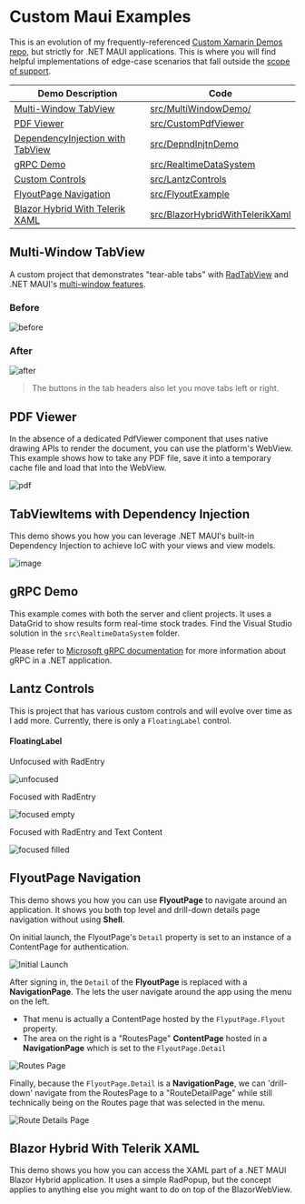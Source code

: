 # Custom Maui Examples

This is an evolution of my frequently-referenced [Custom Xamarin Demos repo](https://github.com/LanceMcCarthy/CustomXamarinDemos), but strictly for .NET MAUI applications. This is where you will find helpful implementations of edge-case scenarios that fall outside the [scope of support](https://www.telerik.com/account/support-center/scope).

| Demo Description | Code | 
|------|------|
| [Multi-Window TabView](#multi-window-tabview) | [src/MultiWindowDemo/](src/MultiWindowDemo/) |
| [PDF Viewer](#pdf-viewer) | [src/CustomPdfViewer](src/CustomPdfViewer) |
| [DependencyInjection with TabView](#TabViewItems-with-dependency-injection) | [src/DepndInjtnDemo](src/DepndInjtnDemo) |
| [gRPC Demo](#grpc-demo) | [src/RealtimeDataSystem](src/RealtimeDataSystem) |
| [Custom Controls](#lantz-controls) | [src/LantzControls](src/LantzControls) |
| [FlyoutPage Navigation](#flyoutpage-navigation) | [src/FlyoutExample](src/FlyoutExample) |
| [Blazor Hybrid With Telerik XAML](#blazor-hybrid-with-telerik-xaml) | [src/BlazorHybridWithTelerikXaml](src/BlazorHybridWithTelerikXaml) |

## Multi-Window TabView

A custom project that demonstrates "tear-able tabs" with [RadTabView](https://docs.telerik.com/devtools/maui/controls/tabview/overview) and .NET MAUI's [multi-window features](https://learn.microsoft.com/en-us/dotnet/maui/fundamentals/windows). 

### Before

![before](https://github.com/LanceMcCarthy/CustomMauiExamples/assets/3520532/5f9481a6-599d-44a8-bce4-ad0b4c3c84da)

### After

![after](https://github.com/LanceMcCarthy/CustomMauiExamples/assets/3520532/3f51435f-50d4-4767-98d4-a14c20ad6016)

> The buttons in the tab headers also let you move tabs left or right.

## PDF Viewer

In the absence of a dedicated PdfViewer component that uses native drawing APIs to render the document, you can use the platform's WebView. This example shows how to take any PDF file, save it into a temporary cache file and load that into the WebView.

![pdf](https://user-images.githubusercontent.com/3520532/204874148-a390911a-59cc-430a-9fee-afe1ea6198ed.png)

## TabViewItems with Dependency Injection

This demo shows you how you can leverage .NET MAUI's built-in Dependency Injection to achieve IoC with your views and view models.

![image](https://user-images.githubusercontent.com/3520532/201428243-95840722-f319-4676-9210-14b4c61bcfd2.png)

## gRPC Demo

This example comes with both the server and client projects. It uses a DataGrid to show results form real-time stock trades. Find the Visual Studio solution in the `src\RealtimeDataSystem` folder.

Please refer to [Microsoft gRPC documentation](https://docs.microsoft.com/en-us/aspnet/core/tutorials/grpc/grpc-start?view=aspnetcore-6.0&tabs=visual-studio) for more information about gRPC in a .NET application.

## Lantz Controls

This is project that has various custom controls and will evolve over time as I add more. Currently, there is only a `FloatingLabel` control.

#### FloatingLabel

Unfocused with RadEntry

![unfocused](https://user-images.githubusercontent.com/3520532/185198526-85ca9f1f-3f49-4db2-9fe4-0bd3d18bac3e.png)

Focused with RadEntry

![focused empty](https://user-images.githubusercontent.com/3520532/185198745-6760b46f-97aa-4f7f-98c3-99330f6325a5.png)

Focused with RadEntry and Text Content

![focused filled](https://user-images.githubusercontent.com/3520532/185198803-baaa19cc-ac66-4a21-9b5b-c85936d1e7e4.png)

## FlyoutPage Navigation

This demo shows you how you can use **FlyoutPage** to navigate around an application. It shows you both top level and drill-down details page navigation without using **Shell**.

On initial launch, the FlyoutPage's `Detail` property is set to an instance of a ContentPage for authentication.

![Initial Launch](https://user-images.githubusercontent.com/3520532/169628274-6bce881c-4e13-4378-9cdc-903a6aeae0af.png)

After signing in, the `Detail` of the **FlyoutPage** is replaced with a **NavigationPage**. The lets the user navigate around the app using the menu on the left.

- That menu is actually a ContentPage hosted by the `FlyputPage.Flyout` property.
- The area on the right is a "RoutesPage" **ContentPage** hosted in a **NavigationPage** which is set to the `FlyoutPage.Detail`

![Routes Page](https://user-images.githubusercontent.com/3520532/169628294-5e84f097-af78-4f50-8540-7dc5d483aff0.png)

Finally, because the `FlyoutPage.Detail` is a **NavigationPage**, we can 'drill-down' navigate from the RoutesPage to a "RouteDetailPage" while still technically being on the Routes page that was selected in the menu.

![Route Details Page](https://user-images.githubusercontent.com/3520532/169628313-e22e63f2-b662-4138-ab92-71b9b1f88ab1.png)

## Blazor Hybrid With Telerik XAML

This demo shows you how you can access the XAML part of a .NET MAUI Blazor Hybrid application. It uses a simple RadPopup, but the concept applies to anything else you might want to do on top of the BlazorWebView.


